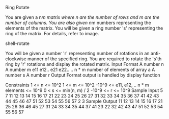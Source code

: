 
Ring Rotate

You are given a n*m matrix where n are the number of rows and m are the number of columns. You are also given n*m numbers representing the elements of the matrix.
You will be given a ring number 's' representing the ring of the matrix. For details, refer to image.

shell-rotate

You will be given a number 'r' representing number of rotations in an anti-clockwise manner of the specified ring.
You are required to rotate the 's'th ring by 'r' rotations and display the rotated matrix.
Input Format
A number n
A number m
e11
e12..
e21
e22..
.. n * m number of elements of array a
A number s
A number r
Output Format
output is handled by display function

Constraints
1 <= n <= 10^2
1 <= m <= 10^2
-10^9 <= e11, e12, .. n * m elements <= 10^9
0 < s <= min(n, m) / 2
-10^9 <= r <= 10^9
Sample Input
5
7
11
12
13
14
15
16
17
21
22
23
24
25
26
27
31
32
33
34
35
36
37
41
42
43
44
45
46
47
51
52
53
54
55
56
57
2
3
Sample Output
11 12 13 14 15 16 17
21 25 26 36 46 45 27
31 24 33 34 35 44 37
41 23 22 32 42 43 47
51 52 53 54 55 56 57